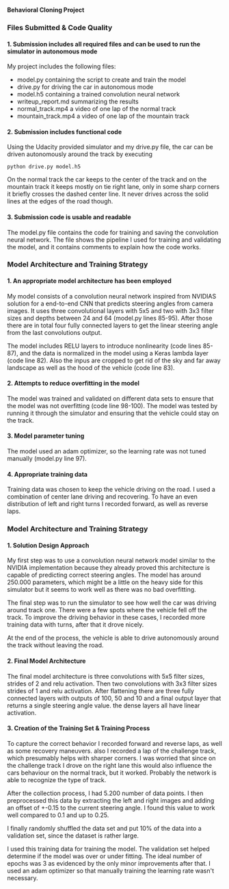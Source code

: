 **Behavioral Cloning Project**


### Files Submitted & Code Quality

#### 1. Submission includes all required files and can be used to run the simulator in autonomous mode

My project includes the following files:
* model.py containing the script to create and train the model
* drive.py for driving the car in autonomous mode
* model.h5 containing a trained convolution neural network 
* writeup_report.md summarizing the results
* normal_track.mp4 a video of one lap of the normal track
* mountain_track.mp4 a video of one lap of the mountain track

#### 2. Submission includes functional code
Using the Udacity provided simulator and my drive.py file, the car can be driven autonomously around the track by executing 
```
python drive.py model.h5
```

On the normal track the car keeps to the center of the track and on the mountain track it keeps mostly on tie right lane, only in some sharp corners it briefly crosses the dashed center line. It never drives across the solid lines at the edges of the road though.

#### 3. Submission code is usable and readable

The model.py file contains the code for training and saving the convolution neural network. The file shows the pipeline I used for training and validating the model, and it contains comments to explain how the code works.

### Model Architecture and Training Strategy

#### 1. An appropriate model architecture has been employed

My model consists of a convolution neural network inspired from NVIDIAS solution for a end-to-end CNN that predicts steering angles from camera images. It uses three convolutional layers with 5x5 and two with 3x3 filter sizes and depths between 24 and 64 (model.py lines 85-95).
After those there are in total four fully connected layers to get the linear steering angle from the last convolutions output.

The model includes RELU layers to introduce nonlinearity (code lines 85-87), and the data is normalized in the model using a Keras lambda layer (code line 82). Also the inpus are cropped to get rid of the sky and far away landscape as well as the hood of the vehicle (code line 83). 

#### 2. Attempts to reduce overfitting in the model

The model was trained and validated on different data sets to ensure that the model was not overfitting (code line 98-100). The model was tested by running it through the simulator and ensuring that the vehicle could stay on the track.

#### 3. Model parameter tuning

The model used an adam optimizer, so the learning rate was not tuned manually (model.py line 97).

#### 4. Appropriate training data

Training data was chosen to keep the vehicle driving on the road. I used a combination of center lane driving and recovering. To have an even distribution of left and right turns I recorded forward, as well as reverse laps.

### Model Architecture and Training Strategy

#### 1. Solution Design Approach

My first step was to use a convolution neural network model similar to the NVIDIA implementation because they already proved this architecture is capable of predicting correct steering angles. The model has around 250.000 parameters, which might be a little on the heavy side for this simulator but it seems to work well as there was no bad overfitting.

The final step was to run the simulator to see how well the car was driving around track one. There were a few spots where the vehicle fell off the track. To improve the driving behavior in these cases, I recorded more training data with turns, after that it drove nicely.

At the end of the process, the vehicle is able to drive autonomously around the track without leaving the road.

#### 2. Final Model Architecture

The final model architecture is three convolutions with 5x5 filter sizes, strides of 2 and relu activation. Then two convolutions with 3x3 filter sizes strides of 1 and relu activation. After flattening there are three fully connected layers with outputs of 100, 50 and 10 and a final output layer that returns a single steering angle value. the dense layers all have linear activation.

#### 3. Creation of the Training Set & Training Process

To capture the correct behavior I recorded forward and reverse laps, as well as some recovery maneuvers. also I recorded a lap of the challenge track, which presumably helps with sharper corners. I was worried that since on the challenge track I drove on the right lane this would also influence the cars behaviour on the normal track, but it worked. Probably the network is able to recognize the type of track.

After the collection process, I had 5.200 number of data points. I then preprocessed this data by extracting the left and right images and adding an offset of +-0.15 to the current steering angle. I found this value to work well compared to 0.1 and up to 0.25.

I finally randomly shuffled the data set and put 10% of the data into a validation set, since the dataset is rather large.

I used this training data for training the model. The validation set helped determine if the model was over or under fitting. The ideal number of epochs was 3 as evidenced by the only minor improvements after that. I used an adam optimizer so that manually training the learning rate wasn't necessary.

